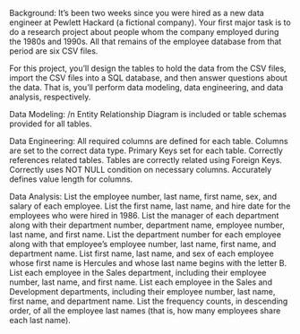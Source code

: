 Background:
It’s been two weeks since you were hired as a new data engineer at Pewlett Hackard (a fictional company). Your first major task is to do a research project about people whom the company employed during the 1980s and 1990s. All that remains of the employee database from that period are six CSV files.

For this project, you’ll design the tables to hold the data from the CSV files, import the CSV files into a SQL database, and then answer questions about the data. That is, you’ll perform data modeling, data engineering, and data analysis, respectively.

Data Modeling: /n
Entity Relationship Diagram is included or table schemas provided for all tables. 

Data Engineering: 
All required columns are defined for each table. 
Columns are set to the correct data type. 
Primary Keys set for each table. 
Correctly references related tables. 
Tables are correctly related using Foreign Keys. 
Correctly uses NOT NULL condition on necessary columns. 
Accurately defines value length for columns. 

Data Analysis: 
List the employee number, last name, first name, sex, and salary of each employee.
List the first name, last name, and hire date for the employees who were hired in 1986. 
List the manager of each department along with their department number, department name, employee number, last name, and first name.
List the department number for each employee along with that employee’s employee number, last name, first name, and department name. 
List first name, last name, and sex of each employee whose first name is Hercules and whose last name begins with the letter B.
List each employee in the Sales department, including their employee number, last name, and first name.
List each employee in the Sales and Development departments, including their employee number, last name, first name, and department name. 
List the frequency counts, in descending order, of all the employee last names (that is, how many employees share each last name).
